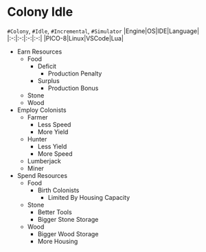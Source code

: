 # Colony Idle
`#Colony`, `#Idle`, `#Incremental`, `#Simulator`
|Engine|OS|IDE|Language|
|:-:|:-:|:-:|:-:|
|PICO-8|Linux|VSCode|Lua|
- Earn Resources
	- Food
		- Deficit
			- Production Penalty
		- Surplus
			- Production Bonus
	- Stone
	- Wood
- Employ Colonists
	- Farmer
		- Less Speed
		- More Yield
	- Hunter
		- Less Yield
		- More Speed
	- Lumberjack
	- Miner
- Spend Resources
	- Food
		- Birth Colonists
			- Limited By Housing Capacity
	- Stone
		- Better Tools
		- Bigger Stone Storage
	- Wood
		- Bigger Wood Storage
		- More Housing
